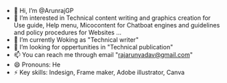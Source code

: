 - 👋 Hi, I’m @ArunrajGP
- 👀 I’m interested in Technical content writing and graphics creation for Use guide, Help menu, Micocontent for Chatboat engines and guidelines and policy procedures for Websites  ...
- 🌱 I’m currently Woking as "Technical writer"
- 💞️ I’m looking for oppertunities in "Technical publication"
- 📫 You can reach me through email "rajarunyadav@gmail.com"
- 😄 Pronouns: He
- ⚡ Key skills: Indesign, Frame maker, Adobe illustrator, Canva 

<!---
ArunrajGP/ArunrajGP is a ✨ special ✨ repository because its `README.md` (this file) appears on your GitHub profile.
You can click the Preview link to take a look at your changes.
--->
